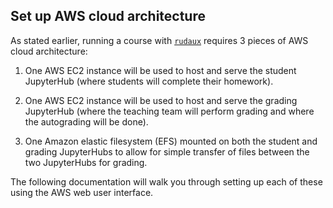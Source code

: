 ## Set up AWS cloud architecture

As stated earlier, running a course with [`rudaux`](https://github.com/UBC-DSCI/rudaux) requires 3 pieces of AWS cloud architecture:

1. One AWS EC2 instance will be used to host and serve the student JupyterHub (where students will complete their homework).

2. One AWS EC2 instance will be used to host and serve the grading JupyterHub (where the teaching team will perform grading and where the autograding will be done).

3. One Amazon elastic filesystem (EFS) mounted on both the student and grading JupyterHubs to allow for simple transfer of files between the two JupyterHubs for grading.

The following documentation will walk you through setting up each of these using the AWS web user interface.